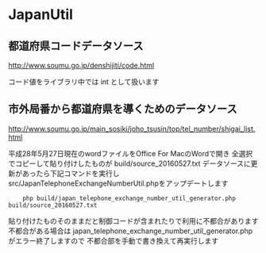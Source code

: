 # JapanUtil

## 都道府県コードデータソース
http://www.soumu.go.jp/denshijiti/code.html

コード値をライブラリ中では int として扱います

## 市外局番から都道府県を導くためのデータソース
http://www.soumu.go.jp/main_sosiki/joho_tsusin/top/tel_number/shigai_list.html

平成28年5月27日現在のwordファイルをOffice For MacのWordで開き
全選択でコピーして貼り付けしたものが build/source_20160527.txt
データソースに更新があったら下記コマンドを実行し
src/JapanTelephoneExchangeNumberUtil.phpをアップデートします
```shell
    php build/japan_telephone_exchange_number_util_generator.php build/source_20160527.txt
```
貼り付けたものそのままだと制御コードが含まれたりで利用に不都合があります
不都合がある場合は japan_telephone_exchange_number_util_generator.php がエラー終了しますので
不都合部を手動で書き換えて再実行します
